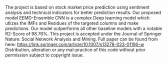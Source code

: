 The project is based on stock market price prediction using sentiment analysis and technical indicators for better prediction results.
Our proposed model EEMD-Ensemble CNN is a complex Deep learning model which utlizes the IMFs and Residues of the targeted columns and make predictions.
Our model outperforms all other baseline models with a notable R2-Score of 98.76%.
This project is accepted under the Journal of Springer Nature: Social Network Analysis and Mining. Full paper can be found from here: https://link.springer.com/article/10.1007/s13278-023-01190-w
Distribution, alteration or any mal-practice of this code without prior permission subject to copyright issue. 
